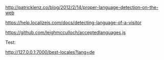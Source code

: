
http://patricklenz.co/blog/2012/2/14/proper-language-detection-on-the-web

https://help.localizejs.com/docs/detecting-language-of-a-visitor

https://github.com/leighmcculloch/acceptedlanguages.js


Test:

http://127.0.0.1:7000/best-locales?lang=de

